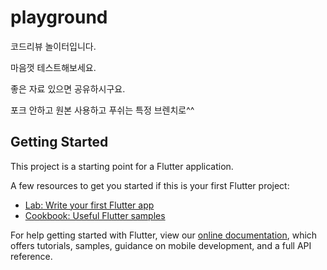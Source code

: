 # playground

코드리뷰 놀이터입니다.

마음껏 테스트해보세요.

좋은 자료 있으면 공유하시구요.

포크 안하고 원본 사용하고 푸쉬는 특정 브렌치로^^

## Getting Started

This project is a starting point for a Flutter application.

A few resources to get you started if this is your first Flutter project:

- [Lab: Write your first Flutter app](https://flutter.dev/docs/get-started/codelab)
- [Cookbook: Useful Flutter samples](https://flutter.dev/docs/cookbook)

For help getting started with Flutter, view our
[online documentation](https://flutter.dev/docs), which offers tutorials,
samples, guidance on mobile development, and a full API reference.
